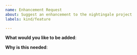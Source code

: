 ```yaml
---
name: Enhancement Request
about: Suggest an enhancement to the nightingale project
labels: kind/feature

---
```

<!-- Please only use this template for submitting enhancement requests -->

**What would you like to be added**:

**Why is this needed**:
